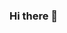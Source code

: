 ### Hi there 👋

<!--
**RINUJAUHAR/RINUJAUHAR** is a ✨ _special_ ✨ repository because its `README.md` (this file) appears on your GitHub profile.

Here are some ideas to get you started:
<h1 align="center">Hi 👋, I'm Rinu Jauhar</h1>
<h3 align="center">A passionate coder and developer from India</h3>

- 🔭 I’m currently working on **Faculty Management**

- 🌱 I’m currently learning **Node Js**

- 👯 I’m looking to collaborate on **Faculty Management**

- 🤝 I’m looking for help **Flutter**

- 💬 Ask me about **C,PYTHON**

- 📫 How to reach me  [https://www.linkedin.com/in/rinu-jauhar-840891263](https://www.linkedin.com/in/rinu-jauhar-840891263)

- 📄 Know about my experiences [Rusume coming soon](Rusume coming soon)

- 🤯 Fun fact **Errors Are My Best Tutors😎**


